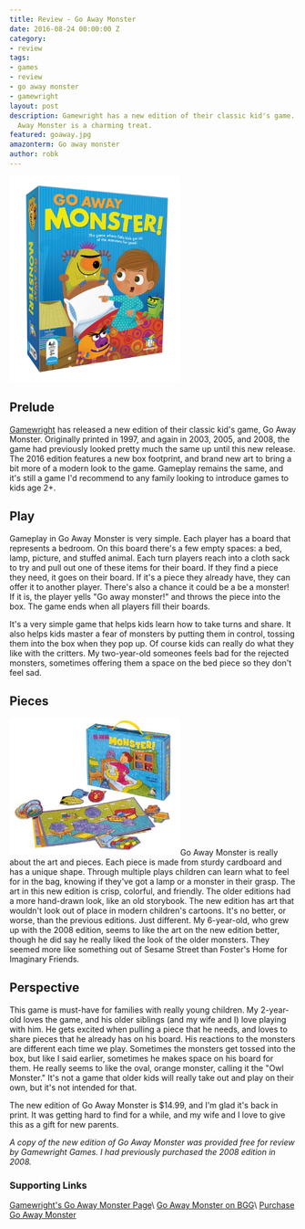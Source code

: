 ```yaml
---
title: Review - Go Away Monster
date: 2016-08-24 00:00:00 Z
category:
- review
tags:
- games
- review
- go away monster
- gamewright
layout: post
description: Gamewright has a new edition of their classic kid's game. The new Go
  Away Monster is a charming treat.
featured: goaway.jpg
amazonterm: Go away monster
author: robk
---
```


<img src="/images/goawaymonster/goawaynew.jpg" alt="Go Away Monster, 2016 Edition" width="300" class="float-right" />

<h2>Prelude</h2>

[Gamewright](http://gamewright.com) has released a new edition of their classic kid's game, Go Away Monster. Originally printed in 1997, and again in 2003, 2005, and 2008, the game had previously looked pretty much the same up until this new release. The 2016 edition features a new box footprint, and brand new art to bring a bit more of a modern look to the game. Gameplay remains the same, and it's still a game I'd recommend to any family looking to introduce games to kids age 2+.

<h2>Play</h2>

Gameplay in Go Away Monster is very simple. Each player has a board that represents a bedroom. On this board there's a few empty spaces: a bed, lamp, picture, and stuffed animal. Each turn players reach into a cloth sack to try and pull out one of these items for their board. If they find a piece they need, it goes on their board. If it's a piece they already have, they can offer it to another player. There's also a chance it could be a be a monster! If it is, the player yells "Go away monster!" and throws the piece into the box. The game ends when all players fill their boards.

It's a very simple game that helps kids learn how to take turns and share. It also helps kids master a fear of monsters by putting them in control, tossing them into the box when they pop up. Of course kids can really do what they like with the critters. My two-year-old someones feels bad for the rejected monsters, sometimes offering them a space on the bed piece so they don't feel sad.

<h2>Pieces</h2>

<img src="/images/goawaymonster/goawayold.jpg" alt="Go Away Monster, 2008 Edition" width="300" class="float-left" />Go Away Monster is really about the art and pieces. Each piece is made from sturdy cardboard and has a unique shape. Through multiple plays children can learn what to feel for in the bag, knowing if they've got a lamp or a monster in their grasp. The art in this new edition is crisp, colorful, and friendly. The older editions had a more hand-drawn look, like an old storybook. The new edition has art that wouldn't look out of place in modern children's cartoons. It's no better, or worse, than the previous editions. Just different. My 6-year-old, who grew up with the 2008 edition, seems to like the art on the new edition better, though he did say he really liked the look of the older monsters. They seemed more like something out of Sesame Street than Foster's Home for Imaginary Friends.

<h2>Perspective</h2>

This game is must-have for families with really young children. My 2-year-old loves the game, and his older siblings (and my wife and I) love playing with him. He gets excited when pulling a piece that he needs, and loves to share pieces that he already has on his board. His reactions to the monsters are different each time we play. Sometimes the monsters get tossed into the box, but like I said earlier, sometimes he makes space on his board for them. He really seems to like the oval, orange monster, calling it the "Owl Monster." It's not a game that older kids will really take out and play on their own, but it's not intended for that.

The new edition of Go Away Monster is $14.99, and I'm glad it's back in print. It was getting hard to find for a while, and my wife and I love to give this as a gift for new parents.

*A copy of the new edition of Go Away Monster was provided free for review by Gamewright Games. I had previously purchased the 2008 edition in 2008.*

<h3>Supporting Links</h3>

[Gamewright's Go Away Monster Page](http://gamewright.com/gamewright/index.php?section=games&page=game&show=316)\\
[Go Away Monster on BGG](https://boardgamegeek.com/boardgame/6714/go-away-monster)\\
[Purchase Go Away Monster](http://gamewright.shptron.com/p/go-away-monster?s=part_number&part_number_d=ASC&part_number_c=part_number&t=1&i=all)
